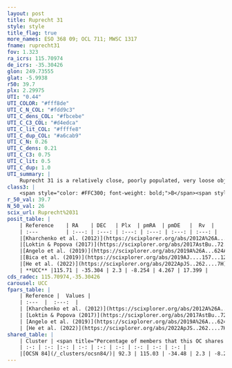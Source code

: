 ```yaml
---
layout: post
title: Ruprecht 31
style: style
title_flag: true
more_names: ESO 368 09; OCL 711; MWSC 1317
fname: ruprecht31
fov: 1.323
ra_icrs: 115.70974
de_icrs: -35.30426
glon: 249.73555
glat: -5.9938
r50: 39.7
plx: 2.29975
UTI: "0.44"
UTI_COLOR: "#fff8de"
UTI_C_N_COL: "#fdd9c3"
UTI_C_dens_COL: "#fbcebe"
UTI_C_C3_COL: "#d4edca"
UTI_C_lit_COL: "#ffffe8"
UTI_C_dup_COL: "#a6cab9"
UTI_C_N: 0.26
UTI_C_dens: 0.21
UTI_C_C3: 0.75
UTI_C_lit: 0.5
UTI_C_dup: 1.0
UTI_summary: |
    Ruprecht 31 is a relatively close, poorly populated, very loose object of high C3 quality. It is moderately studied in the literature. This object shares a large percentage of members with a later reported entry.
class3: |
    <span style="color: #FFC300; font-weight: bold;">B</span><span style="color: green; font-weight: bold;">A</span>
r_50_val: 39.7
N_50_val: 26
scix_url: Ruprecht%2031
posit_table: |
    | Reference    | RA    | DEC   | Plx  | pmRA  | pmDE   |  Rv  |
    | :---         | :---: | :---: | :---: | :---: | :---: | :---: |
    |[Kharchenko et al. (2012)](https://scixplorer.org/abs/2012A%26A...543A.156K) | 115.748 | -35.593 | -- | -4.9 | 3.65 | -- |
    |[Loktin & Popova (2017)](https://scixplorer.org/abs/2017AstBu..72..257L) | 115.74 | -35.597 | -- | -11.57 | 7.746 | -- |
    |[Angelo et al. (2019)](https://scixplorer.org/abs/2019A%26A...624A...8A) | 115.75 | -35.6 | -- | -- | -- | -- |
    |[Bica et al. (2019)](https://scixplorer.org/abs/2019AJ....157...12B) | 115.741 | -35.588 | -- | -- | -- | -- |
    |[He et al. (2022)](https://scixplorer.org/abs/2022ApJS..262....7H) | 115.367 | -35.111 | 2.313 | -8.168 | 4.314 | -- |
    | **UCC** |115.71 | -35.304 | 2.3 | -8.254 | 4.267 | 17.399 | 
cds_radec: 115.70974,-35.30426
carousel: UCC
fpars_table: |
    | Reference |  Values |
    | :---  |  :---:  |
    | [Kharchenko et al. (2012)](https://scixplorer.org/abs/2012A%26A...543A.156K) | `e_bv=0.104, distance=541, log_age=8.65` |
    | [Loktin & Popova (2017)](https://scixplorer.org/abs/2017AstBu..72..257L) | `E(B-V)=0.391, Dmod=12.17, logt=8.66` |
    | [Angelo et al. (2019)](https://scixplorer.org/abs/2019A%26A...624A...8A) | `dsun=2.29, Age=0.79, Mphot=27` |
    | [He et al. (2022)](https://scixplorer.org/abs/2022ApJS..262....7H) | `A0=0.6, logAge=7.55` |
shared_table: |
    | Cluster | <span title="Percentage of members that this OC shares with the ones listed">%</span>   | RA   | DEC   | Plx   | pmRA  | pmDE  | Rv | UTI |
    | :-: | :-: |:-: | :-: | :-: | :-: | :-: | :-: | :-: |
    |[OCSN 84](/_clusters/ocsn84/)| 92.3 | 115.03 | -34.48 | 2.3 | -8.25 | 4.28 | 16.39 |0.22 |
---
```

